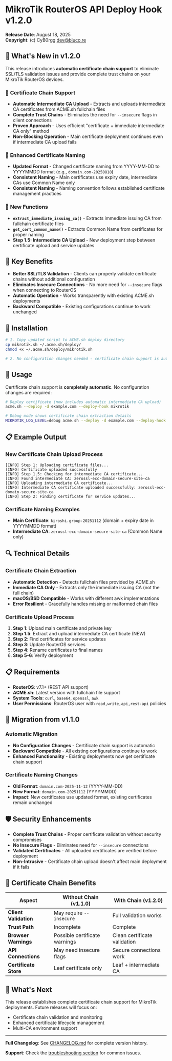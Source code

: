 # MikroTik RouterOS API Deploy Hook v1.2.0

**Release Date**: August 18, 2025  
**Copyright**: (c) CyB0rgg <dev@bluco.re>

## 🎯 What's New in v1.2.0

This release introduces **automatic certificate chain support** to eliminate SSL/TLS validation issues and provide complete trust chains on your MikroTik RouterOS devices.

### 🔗 **Certificate Chain Support**
- **Automatic Intermediate CA Upload** - Extracts and uploads intermediate CA certificates from ACME.sh fullchain files
- **Complete Trust Chains** - Eliminates the need for `--insecure` flags in client connections
- **Proven Approach** - Uses efficient "certificate + immediate intermediate CA only" method
- **Non-Blocking Operation** - Main certificate deployment continues even if intermediate CA upload fails

### 📝 **Enhanced Certificate Naming**
- **Updated Format** - Changed certificate naming from YYYY-MM-DD to YYYYMMDD format (e.g., `domain.com-20250818`)
- **Consistent Naming** - Main certificates use expiry date, intermediate CAs use Common Name only
- **Consistent Naming** - Naming convention follows established certificate management practices

### 🔧 **New Functions**
- **`extract_immediate_issuing_ca()`** - Extracts immediate issuing CA from fullchain certificate files
- **`get_cert_common_name()`** - Extracts Common Name from certificates for proper naming
- **Step 1.5: Intermediate CA Upload** - New deployment step between certificate upload and service updates

## 🚀 **Key Benefits**

- **Better SSL/TLS Validation** - Clients can properly validate certificate chains without additional configuration
- **Eliminates Insecure Connections** - No more need for `--insecure` flags when connecting to RouterOS
- **Automatic Operation** - Works transparently with existing ACME.sh deployments
- **Backward Compatible** - Existing configurations continue to work unchanged

## 🔧 **Installation**

```bash
# 1. Copy updated script to ACME.sh deploy directory
cp mikrotik.sh ~/.acme.sh/deploy/
chmod +x ~/.acme.sh/deploy/mikrotik.sh

# 2. No configuration changes needed - certificate chain support is automatic
```

## 🚀 **Usage**

Certificate chain support is **completely automatic**. No configuration changes are required:

```bash
# Deploy certificate (now includes automatic intermediate CA upload)
acme.sh --deploy -d example.com --deploy-hook mikrotik

# Debug mode shows certificate chain extraction details
MIKROTIK_LOG_LEVEL=debug acme.sh --deploy -d example.com --deploy-hook mikrotik
```

## 📋 **Example Output**

### New Certificate Chain Upload Process
```
[INFO] Step 1: Uploading certificate files...
[INFO] Certificate uploaded successfully
[INFO] Step 1.5: Checking for intermediate CA certificate...
[INFO] Found intermediate CA: zerossl-ecc-domain-secure-site-ca
[INFO] Uploading intermediate CA certificate...
[INFO] Intermediate CA certificate uploaded successfully: zerossl-ecc-domain-secure-site-ca
[INFO] Step 2: Finding certificate for service updates...
```

### Certificate Naming Examples
- **Main Certificate**: `kiroshi.group-20251112` (domain + expiry date in YYYYMMDD format)
- **Intermediate CA**: `zerossl-ecc-domain-secure-site-ca` (Common Name only)

## 🔍 **Technical Details**

### Certificate Chain Extraction
- **Automatic Detection** - Detects fullchain files provided by ACME.sh
- **Immediate CA Only** - Extracts only the immediate issuing CA (not the full chain)
- **macOS/BSD Compatible** - Works with different awk implementations
- **Error Resilient** - Gracefully handles missing or malformed chain files

### Certificate Upload Process
1. **Step 1**: Upload main certificate and private key
2. **Step 1.5**: Extract and upload intermediate CA certificate (NEW)
3. **Step 2**: Find certificates for service updates
4. **Step 3**: Update RouterOS services
5. **Step 4**: Rename certificates to final names
6. **Step 5-6**: Verify deployment

## 📋 **Requirements**

- **RouterOS**: v7.1+ (REST API support)
- **ACME.sh**: Latest version with fullchain file support
- **System Tools**: `curl`, `base64`, `openssl`, `awk`
- **User Permissions**: RouterOS user with `read,write,api,rest-api` policies

## 🔄 **Migration from v1.1.0**

### Automatic Migration
- **No Configuration Changes** - Certificate chain support is automatic
- **Backward Compatible** - All existing configurations continue to work
- **Enhanced Functionality** - Existing deployments now get certificate chain support

### Certificate Naming Changes
- **Old Format**: `domain.com-2025-11-12` (YYYY-MM-DD)
- **New Format**: `domain.com-20251112` (YYYYMMDD)
- **Impact**: New certificates use updated format, existing certificates remain unchanged

## 🛡️ **Security Enhancements**

- **Complete Trust Chains** - Proper certificate validation without security compromises
- **No Insecure Flags** - Eliminates need for `--insecure` connections
- **Validated Certificates** - All uploaded certificates are verified before deployment
- **Non-Intrusive** - Certificate chain upload doesn't affect main deployment if it fails

## 🔗 **Certificate Chain Benefits**

| Aspect | Without Chain (v1.1.0) | With Chain (v1.2.0) |
|--------|-------------------------|----------------------|
| **Client Validation** | May require `--insecure` | Full validation works |
| **Trust Path** | Incomplete | Complete |
| **Browser Warnings** | Possible certificate warnings | Clean certificate validation |
| **API Connections** | May need insecure flags | Secure connections work |
| **Certificate Store** | Leaf certificate only | Leaf + intermediate CA |

## 📝 **What's Next**

This release establishes complete certificate chain support for MikroTik deployments. Future releases will focus on:
- Certificate chain validation and monitoring
- Enhanced certificate lifecycle management
- Multi-CA environment support

---

**Full Changelog**: See [CHANGELOG.md](CHANGELOG.md) for complete version history.

**Support**: Check the [troubleshooting section](README.md#troubleshooting) for common issues.
